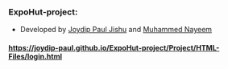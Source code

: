 ### ExpoHut-project:
- Developed by [Joydip Paul Jishu](https://github.com/Joydip-Paul) and [Muhammed Nayeem](https://github.com/Muhammed-Nayeem)

#### https://joydip-paul.github.io/ExpoHut-project/Project/HTML-Files/login.html